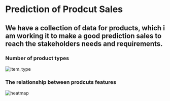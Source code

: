 # Prediction of Prodcut Sales
## We have a collection of data for products, which i am working it to make a good prediction sales to reach the stakeholders needs and requirements.
### Number of product types
![item_type](https://github.com/1995anas/Prediction_of_Product_Sales/assets/144110812/ad579876-16b6-4e4c-ab45-4cc49cd2eeda)

### The relationship between prodcuts features
![heatmap](https://github.com/1995anas/Prediction_of_Product_Sales/assets/144110812/6fb28adc-e648-44a9-a7ef-ffb4ba41d033)

